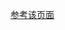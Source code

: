 ﻿<a href="http://developer.xamarin.com/guides/cross-platform/getting_started/installation/uninstalling_xamarin/">参考该页面</a>